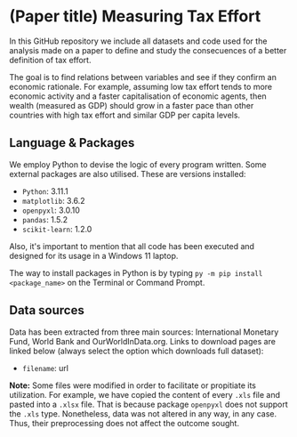 # (Paper title) Measuring Tax Effort

In this GitHub repository we include all datasets and code used for the analysis made on a paper to define and study the consecuences of a better definition of tax effort. 

The goal is to find relations between variables and see if they confirm an economic rationale. For example, assuming low tax effort tends to more economic activity and a faster capitalisation of economic agents, then wealth (measured as GDP) should grow in a faster pace than other countries with high tax effort and similar GDP per capita levels.

## Language & Packages
We employ Python to devise the logic of every program written. Some external packages are also utilised. These are versions installed:

- `Python`: 3.11.1
- `matplotlib`: 3.6.2
- `openpyxl`: 3.0.10
- `pandas`: 1.5.2
- `scikit-learn`: 1.2.0

Also, it's important to mention that all code has been executed and designed for its usage in a Windows 11 laptop.

The way to install packages in Python is by typing `py -m pip install <package_name>` on the Terminal or Command Prompt.

## Data sources
Data has been extracted from three main sources: International Monetary Fund, World Bank and OurWorldInData.org. Links to download pages are linked below (always select the option which downloads full dataset):
- `filename`: url


**Note:** Some files were modified in order to facilitate or propitiate its utilization. For example, we have copied the content of every `.xls` file and pasted into a `.xlsx` file. That is because package `openpyxl` does not support the `.xls` type. Nonetheless, data was not altered in any way, in any case. Thus, their preprocessing does not affect the outcome sought.
